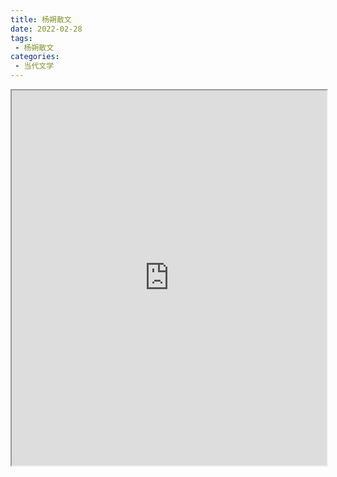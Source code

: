 ```yaml
---
title: 杨朔散文
date: 2022-02-28
tags:
 - 杨朔散文
categories:
 - 当代文学
---
```




<iframe src="https://study-doc.yourtools.icu/pdf/web/viewer.html?file=https://vkceyugu.cdn.bspapp.com/VKCEYUGU-e9075d72-0451-48df-afe1-d46932ae4554/fa8172e2-645e-4f24-ab80-4f94cf974a7e.pdf" width="100%" height="600px"></iframe>
